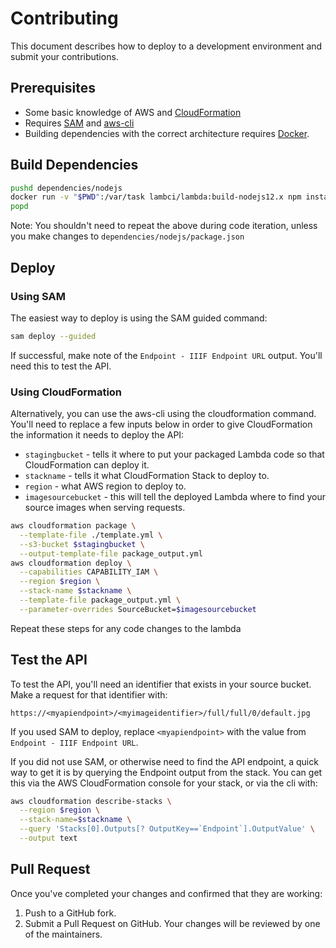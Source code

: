 # Contributing

This document describes how to deploy to a development environment and submit your contributions.

## Prerequisites

- Some basic knowledge of AWS and [CloudFormation](https://aws.amazon.com/cloudformation/)
- Requires [SAM](https://aws.amazon.com/serverless/sam/) and [aws-cli](https://aws.amazon.com/cli/)
- Building dependencies with the correct architecture requires [Docker](https://docs.docker.com/get-docker/).

## Build Dependencies

```sh
pushd dependencies/nodejs
docker run -v "$PWD":/var/task lambci/lambda:build-nodejs12.x npm install
popd
```

Note: You shouldn't need to repeat the above during code iteration, unless you make changes to `dependencies/nodejs/package.json`

## Deploy

### Using SAM

The easiest way to deploy is using the SAM guided command:

```sh
sam deploy --guided
```

If successful, make note of the `Endpoint - IIIF Endpoint URL` output. You'll need this to test the API.

### Using CloudFormation

Alternatively, you can use the aws-cli using the cloudformation command. You'll need to replace a few inputs below in order to give CloudFormation the information it needs to deploy the API:

- `stagingbucket` - tells it where to put your packaged Lambda code so that CloudFormation can deploy it.
- `stackname` - tells it what CloudFormation Stack to deploy to.
- `region` - what AWS region to deploy to.
- `imagesourcebucket` - this will tell the deployed Lambda where to find your source images when serving requests.

```sh
aws cloudformation package \
  --template-file ./template.yml \
  --s3-bucket $stagingbucket \
  --output-template-file package_output.yml
aws cloudformation deploy \
  --capabilities CAPABILITY_IAM \
  --region $region \
  --stack-name $stackname \
  --template-file package_output.yml \
  --parameter-overrides SourceBucket=$imagesourcebucket
```

Repeat these steps for any code changes to the lambda

## Test the API

To test the API, you'll need an identifier that exists in your source bucket. Make a request for that identifier with:

`https://<myapiendpoint>/<myimageidentifier>/full/full/0/default.jpg`

If you used SAM to deploy, replace `<myapiendpoint>` with the value from `Endpoint - IIIF Endpoint URL`.

If you did not use SAM, or otherwise need to find the API endpoint, a quick way to get it is by querying the Endpoint output from the stack. You can get this via the AWS CloudFormation console for your stack, or via the cli with:

```sh
aws cloudformation describe-stacks \
  --region $region \
  --stack-name=$stackname \
  --query 'Stacks[0].Outputs[? OutputKey==`Endpoint`].OutputValue' \
  --output text
```

## Pull Request

Once you've completed your changes and confirmed that they are working:

1. Push to a GitHub fork.
1. Submit a Pull Request on GitHub. Your changes will be reviewed by one of the maintainers.
